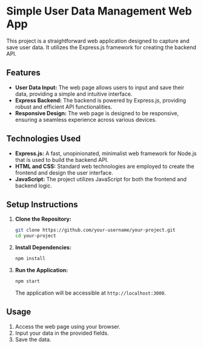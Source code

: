 # Simple User Data Management Web App

This project is a straightforward web application designed to capture and save user data. It utilizes the Express.js framework for creating the backend API.

## Features

- **User Data Input:** The web page allows users to input and save their data, providing a simple and intuitive interface.
- **Express Backend:** The backend is powered by Express.js, providing robust and efficient API functionalities.
- **Responsive Design:** The web page is designed to be responsive, ensuring a seamless experience across various devices.

## Technologies Used

- **Express.js:** A fast, unopinionated, minimalist web framework for Node.js that is used to build the backend API.
- **HTML and CSS:** Standard web technologies are employed to create the frontend and design the user interface.
- **JavaScript:** The project utilizes JavaScript for both the frontend and backend logic.

## Setup Instructions

1. **Clone the Repository:**
   ```bash
   git clone https://github.com/your-username/your-project.git
   cd your-project
   ```

2. **Install Dependencies:**
   ```bash
   npm install
   ```

3. **Run the Application:**
   ```bash
   npm start
   ```
   The application will be accessible at `http://localhost:3000`.

## Usage

1. Access the web page using your browser.
2. Input your data in the provided fields.
3. Save the data.

